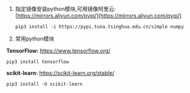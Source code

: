 1.  指定镜像安装python模块,可用镜像阿里云:[https://mirrors.aliyun.com/pypi/](https://mirrors.aliyun.com/pypi/)

        pip3 install -i https://pypi.tuna.tsinghua.edu.cn/simple numpy

2.   常用python模块

**TensorFlow:** https://www.tensorflow.org/

    pip3 install tensorflow

**scikit-learn:** https://scikit-learn.org/stable/

    pip3 install -U scikit-learn

